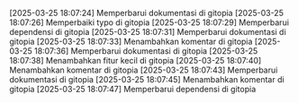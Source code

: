 [2025-03-25 18:07:24] Memperbarui dokumentasi di gitopia
[2025-03-25 18:07:26] Memperbaiki typo di gitopia
[2025-03-25 18:07:29] Memperbarui dependensi di gitopia
[2025-03-25 18:07:31] Memperbarui dokumentasi di gitopia
[2025-03-25 18:07:33] Menambahkan komentar di gitopia
[2025-03-25 18:07:36] Memperbarui dokumentasi di gitopia
[2025-03-25 18:07:38] Menambahkan fitur kecil di gitopia
[2025-03-25 18:07:40] Menambahkan komentar di gitopia
[2025-03-25 18:07:43] Memperbarui dokumentasi di gitopia
[2025-03-25 18:07:45] Menambahkan komentar di gitopia
[2025-03-25 18:07:47] Memperbarui dependensi di gitopia
